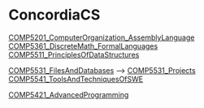 # ConcordiaCS
[COMP5201_ComputerOrganization_AssemblyLanguage](./COMP5201/) \
[COMP5361_DiscreteMath_FormalLanguages](./COMP5361/) \
[COMP5511_PrinciplesOfDataStructures](./COMP5511/)

[COMP5531_FilesAndDatabases](./COMP5531/) --> [COMP5531_Projects](https://github.com/PaoloJr/COMP5531_Projects)
[COMP5541_ToolsAndTechniquesOfSWE](https://github.com/PaoloJr/COMP5541-CarDealershipSystem)

[COMP5421_AdvancedProgramming](./COMP5421/)